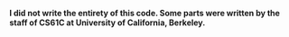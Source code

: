 **I did not write the entirety of this code. Some parts were written by the staff of CS61C at University of California, Berkeley.**
